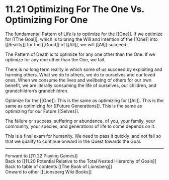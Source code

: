 # 11.21 Optimizing For The One Vs. Optimizing For One

The fundamental Pattern of Life is to optimize for the [[One]]. If we optimize for [[The Goal]], which is to bring the Will and Intention of the [[One]] into [[Reality]] for the [[Good]] of [[All]], we will [[All]] succeed.

The Pattern of Death is to optimize for any one other than the One. If we optimize for any one other than the One, we fail.

There is no long term reality in which some of us succeed by exploiting and harming others. What we do to others, we do to ourselves and our loved ones. When we consume the lives and wellbeing of others for our own benefit, we are literally consuming the life of ourselves, our children, and grandchildren’s grandchildren.

Optimize for the [[One]]. This is the same as optimizing for [[All]]. This is the same as optimizing for [[Future Generations]]. This is the same as optimizing for our Future [[Selves]]. 

The failure or success, suffering or abundance, of you, your family, your community, your species, and generations of life to come depends on it.

This is a final exam for humanity. We need to pass it quickly  and not fail so that we qualify to continue onward in the Quest towards the Goal.

___

Forward to [[11.22 Playing Games]]  
Back to [[11.20 Potential Relative to the Total Nested Hierarchy of Goals]]  
Back to table of contents [[The Book of Lionsberg]]  
Onward to other [[Lionsberg Wiki Books]]  